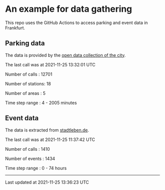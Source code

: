# An example for data gathering

This repo uses the GitHub Actions to access parking and event data in Frankfurt.

## Parking data
The data is provided by the [open data collection of the city](https://www.offenedaten.frankfurt.de/).

The last call was at 2021-11-25 13:32:01 UTC

Number of calls   : 12701

Number of stations:    18

Number of areas   :     5

Time step range   :     4 -  2005 minutes


## Event data
The data is extracted from [stadtleben.de](https://stadtleben.de/frankfurt/).

The last call was at 2021-11-25 11:37:42 UTC

Number of calls   : 1410

Number of events  : 1434

Time step range   :    0 -   74 hours


----

Last updated at 2021-11-25 13:36:23 UTC
